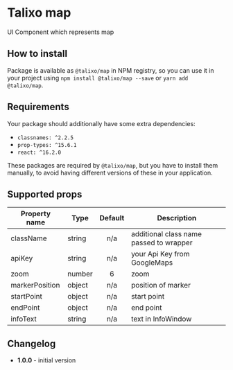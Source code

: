# Talixo map

UI Component which represents map

## How to install

Package is available as `@talixo/map` in NPM registry, so you can use it in your project
using `npm install @talixo/map --save` or `yarn add @talixo/map`.

## Requirements

Your package should additionally have some extra dependencies:

- `classnames: ^2.2.5`
- `prop-types: ^15.6.1`
- `react: ^16.2.0`

These packages are required by `@talixo/map`, but you have to install them manually,
to avoid having different versions of these in your application.

## Supported props

Property name | Type      | Default | Description                    
--------------|-----------|:-------:|--------------------------------
className     | string    | n/a     | additional class name passed to wrapper
apiKey        | string    | n/a     | your Api Key from GoogleMaps
zoom          | number    | 6       | zoom
markerPosition| object    | n/a     | position of marker
startPoint    | object    | n/a     | start point
endPoint      | object    | n/a     | end point
infoText      | string    | n/a     | text in InfoWindow

## Changelog

- **1.0.0** - initial version
